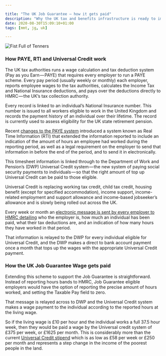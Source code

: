 ```yaml
---

title: "The UK Job Guarantee — how it gets paid"
description: "Why the UK tax and benefits infrastructure is ready to implement a full Job Guarantee for all."
date: 2020-08-30T15:09:10+01:00
tags: [mmt, jg, uk]

---
```


![Fist Full of Tenners](images/tenners.jpeg)

### How PAYE, RTI and Universal Credit&nbsp;work
The UK tax authorities runs a wage calculation and tax deduction system (Pay as you Earn — PAYE) that requires every employer to run a PAYE scheme. Every pay period (usually weekly or monthly) each employer, reports employee wages to the tax authorities, calculates the Income Tax and National Insurance deductions, and pays over the deductions directly to HMRC — the UK’s tax collection authority.

Every record is linked to an individual’s National Insurance number. This number is issued to all workers eligible to work in the United Kingdom and records the payment history of an individual over their lifetime. The record is currently used to assess eligibility for the UK state retirement pension.

Recent [changes to the PAYE system](http://www.payerti.org/RTI-UC/what-is-paye-rti) introduced a system known as Real Time Information (RTI) that extended the information reported to include an indication of the amount of hours an employee had worked during the reporting period, as well as a legal requirement on the employer to send that information in before the end of the period, and to send it in electronically.

This timesheet information is linked through to the Department of Work and Pension’s (DWP) Universal Credit system — the new system of paying social security payments to individuals — so that the right amount of top up Universal Credit can be paid to those eligible.

Universal Credit is replacing working tax credit, child tax credit, housing benefit (except for specified accommodation), income support, income-related employment and support allowance and income-based jobseeker’s allowance and is slowly being rolled out across the UK.

Every week or month an [electronic message is sent by every employer to HMRC detailing](https://www.gov.uk/guidance/what-payroll-information-to-report-to-hmrc) who the employer is, how much an individual has been paid, what their tax deductions are, and an indication of how many hours they have worked in that period.

That information is relayed to the DWP for every individual eligible for Universal Credit, and the DWP makes a direct to bank account payment once a month that tops up the wages with the appropriate Universal Credit payment.
### How the UK Job Guarantee Wage gets&nbsp;paid
Extending this scheme to support the Job Guarantee is straightforward. Instead of reporting hours bands to HMRC, Job Guarantee eligible employers would have the option of reporting the precise amount of hours worked, and setting the Taxable Pay field to zero.

That message is relayed across to DWP and the Universal Credit system makes a wage payment to the individual according to the reported hours at the living wage.

So if the living wage is £10 per hour and the individual works a full 37.5 hour week, then they would be paid a wage by the Universal credit system of £375 per week, or £1625 per month. This is considerably more than the current [Universal Credit stipend](https://www.gov.uk/universal-credit/what-youll-get) which is as low as £58 per week or £250 per month and represents a step change in the income of the poorest people in the land.
